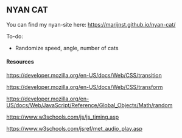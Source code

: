 ## NYAN CAT

You can find my nyan-site here:
https://marijnst.github.io/nyan-cat/

To-do:

* Randomize speed, angle, number of cats


#### Resources

https://developer.mozilla.org/en-US/docs/Web/CSS/transition

https://developer.mozilla.org/en-US/docs/Web/CSS/transform

https://developer.mozilla.org/en-US/docs/Web/JavaScript/Reference/Global_Objects/Math/random

https://www.w3schools.com/js/js_timing.asp

https://www.w3schools.com/jsref/met_audio_play.asp
